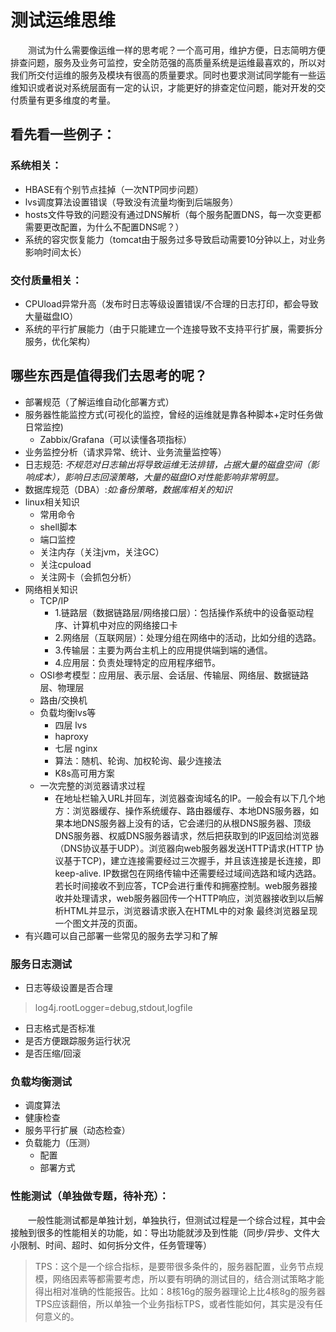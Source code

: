 # 测试运维思维

&#8195;&#8195;测试为什么需要像运维一样的思考呢？一个高可用，维护方便，日志简明方便排查问题，服务及业务可监控，安全防范强的高质量系统是运维最喜欢的，所以对我们所交付运维的服务及模块有很高的质量要求。同时也要求测试同学能有一些运维知识或者说对系统层面有一定的认识，才能更好的排查定位问题，能对开发的交付质量有更多维度的考量。

## 看先看一些例子：

### 系统相关：
* HBASE有个别节点挂掉（一次NTP同步问题）
* lvs调度算法设置错误（导致没有流量均衡到后端服务）
* hosts文件导致的问题没有通过DNS解析（每个服务配置DNS，每一次变更都需要更改配置，为什么不配置DNS呢？）
* 系统的容灾恢复能力（tomcat由于服务过多导致启动需要10分钟以上，对业务影响时间太长）

### 交付质量相关：
* CPUload异常升高（发布时日志等级设置错误/不合理的日志打印，都会导致大量磁盘IO）
* 系统的平行扩展能力（由于只能建立一个连接导致不支持平行扩展，需要拆分服务，优化架构）

## 哪些东西是值得我们去思考的呢？
* 部署规范（了解运维自动化部署方式）
* 服务器性能监控方式(可视化的监控，曾经的运维就是靠各种脚本+定时任务做日常监控)
  * Zabbix/Grafana（可以读懂各项指标）
* 业务监控分析（请求异常、统计、业务流量监控等）
* 日志规范: _不规范对日志输出将导致运维无法排错，占据大量的磁盘空间（影响成本），影响日志回滚策略，大量的磁盘IO对性能影响非常明显。_
* 数据库规范（DBA）:_如:备份策略，数据库相关的知识_
* linux相关知识
  - 常用命令
  - shell脚本
  - 端口监控
  - 关注内存（关注jvm，关注GC）
  - 关注cpuload
  - 关注网卡（会抓包分析）
* 网络相关知识
  - TCP/IP
    - 1.链路层（数据链路层/网络接口层）：包括操作系统中的设备驱动程序、计算机中对应的网络接口卡 
    - 2.网络层（互联网层）：处理分组在网络中的活动，比如分组的选路。 
    - 3.传输层：主要为两台主机上的应用提供端到端的通信。 
    - 4.应用层：负责处理特定的应用程序细节。
  - OSI参考模型：应用层、表示层、会话层、传输层、网络层、数据链路层、物理层
  - 路由/交换机
  - 负载均衡lvs等
    - 四层 lvs
    - haproxy
    - 七层 nginx
    - 算法：随机、轮询、加权轮询、最少连接法
    - K8s高可用方案
  - 一次完整的浏览器请求过程 
    -  在地址栏输入URL并回车，浏览器查询域名的IP。一般会有以下几个地方：浏览器缓存、操作系统缓存、路由器缓存、本地DNS服务器，如果本地DNS服务器上没有的话，它会递归的从根DNS服务器、顶级DNS服务器、权威DNS服务器请求，然后把获取到的IP返回给浏览器（DNS协议基于UDP）。浏览器向web服务器发送HTTP请求(HTTP 协议基于TCP)，建立连接需要经过三次握手，并且该连接是长连接，即keep-alive. IP数据包在网络传输中还需要经过域间选路和域内选路。若长时间接收不到应答，TCP会进行重传和拥塞控制。web服务器接收并处理请求，web服务器回传一个HTTP响应，浏览器接收到以后解析HTML并显示，浏览器请求嵌入在HTML中的对象 最终浏览器呈现一个图文并茂的页面。
* 有兴趣可以自己部署一些常见的服务去学习和了解

### 服务日志测试
- 日志等级设置是否合理
> log4j.rootLogger=debug,stdout,logfile  
- 日志格式是否标准
- 是否方便跟踪服务运行状况
- 是否压缩/回滚

### 负载均衡测试
- 调度算法
- 健康检查
- 服务平行扩展（动态检查）
- 负载能力（压测）
  - 配置
  - 部署方式

### 性能测试（单独做专题，待补充）：
&#8195;&#8195;一般性能测试都是单独计划，单独执行，但测试过程是一个综合过程，其中会接触到很多的性能相关的功能，如：导出功能就涉及到性能（同步/异步、文件大小限制、时间、超时、如何拆分文件，任务管理等）
 > TPS：这个是一个综合指标，是要带很多条件的，服务器配置，业务节点规模，网络因素等都需要考虑，所以要有明确的测试目的，结合测试策略才能得出相对准确的性能报告。比如：8核16g的服务器理论上比4核8g的服务器TPS应该翻倍，所以单独一个业务指标TPS，或者性能如何，其实是没有任何意义的。

